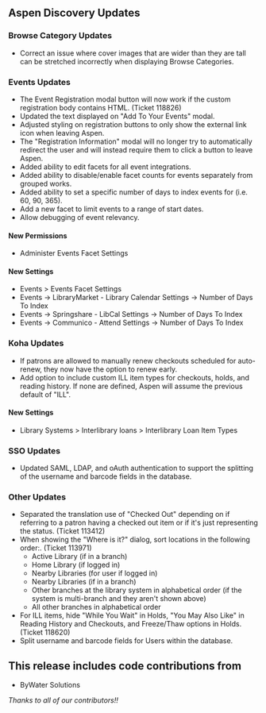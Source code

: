 ## Aspen Discovery Updates

### Browse Category Updates
- Correct an issue where cover images that are wider than they are tall can be stretched incorrectly when displaying Browse Categories.

### Events Updates
- The Event Registration modal button will now work if the custom registration body contains HTML. (Ticket 118826)
- Updated the text displayed on "Add To Your Events" modal.
- Adjusted styling on registration buttons to only show the external link icon when leaving Aspen.
- The "Registration Information" modal will no longer try to automatically redirect the user and will instead require them to click a button to leave Aspen.
- Added ability to edit facets for all event integrations.
- Added ability to disable/enable facet counts for events separately from grouped works.
- Added ability to set a specific number of days to index events for (i.e. 60, 90, 365).
- Add a new facet to limit events to a range of start dates.
- Allow debugging of event relevancy.

<div markdown="1" class="settings">

#### New Permissions
- Administer Events Facet Settings

#### New Settings
- Events > Events Facet Settings
- Events -> LibraryMarket - Library Calendar Settings -> Number of Days To Index
- Events -> Springshare - LibCal Settings -> Number of Days To Index
- Events -> Communico - Attend Settings -> Number of Days To Index
</div>


### Koha Updates
- If patrons are allowed to manually renew checkouts scheduled for auto-renew, they now have the option to renew early.
- Add option to include custom ILL item types for checkouts, holds, and reading history. If none are defined, Aspen will assume the previous default of "ILL".

<div markdown="1" class="settings">

#### New Settings
- Library Systems > Interlibrary loans > Interlibrary Loan Item Types
</div>

### SSO Updates
- Updated SAML, LDAP, and oAuth authentication to support the splitting of the username and barcode fields in the database.

### Other Updates
- Separated the translation use of "Checked Out" depending on if referring to a patron having a checked out item or if it's just representing the status. (Ticket 113412)
- When showing the "Where is it?" dialog, sort locations in the following order:. (Ticket 113971)
  - Active Library (if in a branch)
  - Home Library (if logged in)
  - Nearby Libraries (for user if logged in)
  - Nearby Libraries (if in a branch)
  - Other branches at the library system in alphabetical order (if the system is multi-branch and they aren't shown above)
  - All other branches in alphabetical order
- For ILL items, hide "While You Wait" in Holds, "You May Also Like" in Reading History and Checkouts, and Freeze/Thaw options in Holds. (Ticket 118620)
- Split username and barcode fields for Users within the database.

## This release includes code contributions from
- ByWater Solutions

_Thanks to all of our contributors!!_